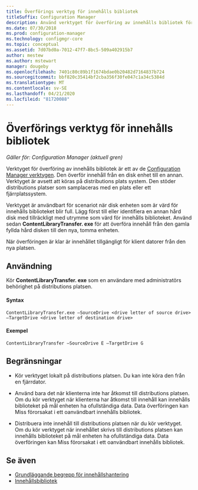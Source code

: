 ```yaml
---
title: Överförings verktyg för innehålls bibliotek
titleSuffix: Configuration Manager
description: Använd verktyget för överföring av innehålls bibliotek för att överföra innehåll från en disk enhet till en annan på en Configuration Manager distributions plats.
ms.date: 07/30/2018
ms.prod: configuration-manager
ms.technology: configmgr-core
ms.topic: conceptual
ms.assetid: 7d07bd0a-7012-47f7-8bc5-509a402915b7
author: mestew
ms.author: mstewart
manager: dougeby
ms.openlocfilehash: 7401c80c89b1f1674bdae0b20482d7164837b724
ms.sourcegitcommit: bbf820c35414bf2cba356f30fe047c1a34c5384d
ms.translationtype: MT
ms.contentlocale: sv-SE
ms.lasthandoff: 04/21/2020
ms.locfileid: "81720088"
---
```

# <a name="content-library-transfer-tool"></a>Överförings verktyg för innehålls bibliotek

*Gäller för: Configuration Manager (aktuell gren)*

Verktyget för överföring av innehålls bibliotek är ett av de [Configuration Manager verktygen](tools.md). Den överför innehåll från en disk enhet till en annan. Verktyget är avsett att köras på distributions plats system. Den stöder distributions platser som samplaceras med en plats eller ett fjärrplatssystem.  

Verktyget är användbart för scenariot när disk enheten som är värd för innehålls biblioteket blir full. Lägg först till eller identifiera en annan hård disk med tillräckligt med utrymme som värd för innehålls biblioteket. Använd sedan **ContentLibraryTransfer. exe** för att överföra innehåll från den gamla fyllda hård disken till den nya, tomma enheten.
 
När överföringen är klar är innehållet tillgängligt för klient datorer från den nya platsen.



## <a name="usage"></a>Användning 

Kör **ContentLibraryTransfer. exe** som en användare med administratörs behörighet på distributions platsen. 

#### <a name="syntax"></a>Syntax 
`ContentLibraryTransfer.exe –SourceDrive <drive letter of source drive> –TargetDrive <drive letter of destination drive>`

#### <a name="example"></a>Exempel
`ContentLibraryTransfer –SourceDrive E –TargetDrive G`



## <a name="limitations"></a>Begränsningar

- Kör verktyget lokalt på distributions platsen. Du kan inte köra den från en fjärrdator.  

- Använd bara det när klienterna inte har åtkomst till distributions platsen. Om du kör verktyget när klienterna har åtkomst till innehåll kan innehålls biblioteket på mål enheten ha ofullständiga data. Data överföringen kan Miss förorsakat i ett oanvändbart innehålls bibliotek.  

- Distribuera inte innehåll till distributions platsen när du kör verktyget. Om du kör verktyget när innehållet skrivs till distributions platsen kan innehålls biblioteket på mål enheten ha ofullständiga data. Data överföringen kan Miss förorsakat i ett oanvändbart innehålls bibliotek.



## <a name="see-also"></a>Se även

- [Grundläggande begrepp för innehållshantering](../plan-design/hierarchy/fundamental-concepts-for-content-management.md)
- [Innehållsbibliotek](../plan-design/hierarchy/the-content-library.md)
